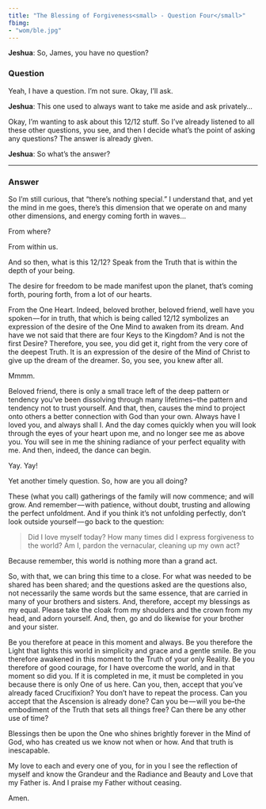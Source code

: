 ```yaml
---
title: "The Blessing of Forgiveness<small> - Question Four</small>"
fbimg:
- "wom/ble.jpg"
---
```


**Jeshua**: So, James, you have no question?

### Question

Yeah, I have a question. I’m not sure. Okay, I’ll ask.

**Jeshua**: This one used to always want to take me aside and ask privately&hellip;

Okay, I’m wanting to ask about this 12/12 stuff. So I’ve already
listened to all these other questions, you see, and then I decide what’s
the point of asking any questions? The answer is already given.

**Jeshua**: So what’s the answer?

---

### Answer

<div markdown="1" class="well person">

So I’m still curious, that “there’s nothing special.” I understand that,
and yet the mind in me goes, there’s this dimension that we operate on
and many other dimensions, and energy coming forth in waves&hellip;

</div> 

From where?

<div markdown="1" class="well person">
From within us.
</div> 

And so then, what is this 12/12? Speak from the Truth that is within the depth of
your being.

<div markdown="1" class="well person">
The desire for freedom to be made manifest upon the planet, that’s coming forth, pouring forth, from
a lot of our hearts.
</div> 

From the One Heart. Indeed, beloved brother, beloved friend, well have you
spoken &ndash;&ndash; for in truth, that which is being called 12/12 symbolizes an expression of the
desire of the One Mind to awaken from its dream. And have we not said that there are
four Keys to the Kingdom? And is not the first Desire? Therefore, you see, you did get
it, right from the very core of the deepest Truth. It is an expression of the desire of the
Mind of Christ to give up the dream of the dreamer. So, you see, you knew after all.

<div markdown="1" class="well person">
Mmmm.
</div> 

Beloved friend, there is only a small trace left of the deep pattern or tendency you’ve
been dissolving through many lifetimes &ndash; the pattern and tendency not to trust
yourself. And that, then, causes the mind to project onto others a better connection
with God than your own. Always have I loved you, and always shall I. And the day
comes quickly when you will look through the eyes of your heart upon me, and no
longer see me as above you. You will see in me the shining radiance of your perfect
equality with me. And then, indeed, the dance can begin.

<div markdown="1" class="well person">
Yay. Yay!
</div> 

Yet another timely question. So, how are you all doing?

These (what you call) gatherings of the family will now commence; and will grow.
And remember &ndash;&ndash; with patience, without doubt, trusting and allowing the perfect
unfoldment. And if you think it’s not unfolding perfectly, don’t look outside
yourself &ndash;&ndash; go back to the question:

> Did I love myself today? How many times did I express forgiveness to the world? Am I,
> pardon the vernacular, cleaning up my own act?

Because remember, this world is nothing more than a grand act.

So, with that, we can bring this time to a close. For what was needed to be shared has
been shared; and the questions asked are the questions also, not necessarily the same
words but the same essence, that are carried in many of your brothers and sisters. And,
therefore, accept my blessings as my equal. Please take the cloak from my shoulders
and the crown from my head, and adorn yourself. And, then, go and do likewise for
your brother and your sister.

Be you therefore at peace in this moment and always. Be you therefore the Light that
lights this world in simplicity and grace and a gentle smile. Be you therefore awakened
in this moment to the Truth of your only Reality. Be you therefore of good courage,
for I have overcome the world, and in that moment so did you. If it is completed in
me, it must be completed in you because there is only One of us here. Can you, then,
accept that you’ve already faced Crucifixion? You don’t have to repeat the process.
Can you accept that the Ascension is already done? Can you be &ndash;&ndash; will you be–the
embodiment of the Truth that sets all things free? Can there be any other use of time?

Blessings then be upon the One who shines brightly forever in the Mind of God, who
has created us we know not when or how. And that truth is inescapable.

My love to each and every one of you, for in you I see the reflection of myself and
know the Grandeur and the Radiance and Beauty and Love that my Father is. And I
praise my Father without ceasing.

Amen.

